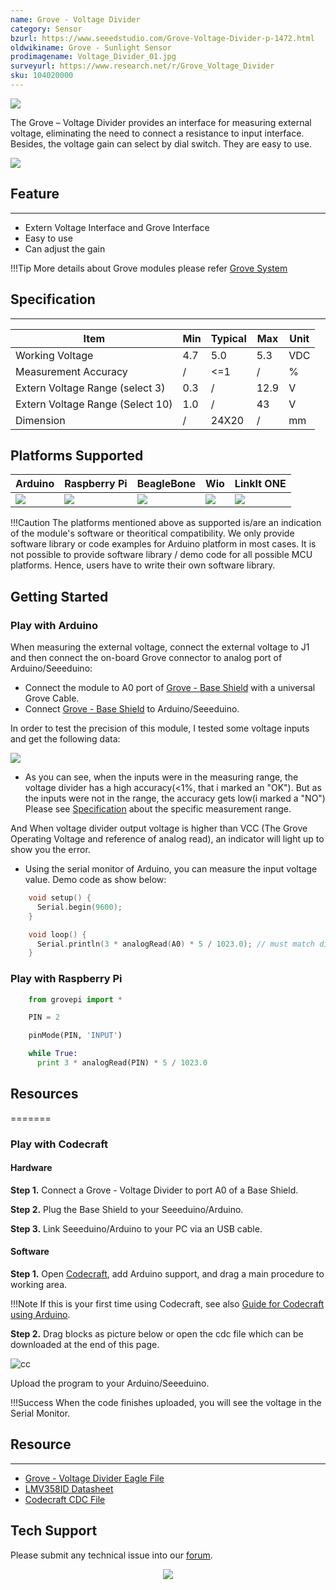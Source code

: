 ```yaml
---
name: Grove - Voltage Divider
category: Sensor
bzurl: https://www.seeedstudio.com/Grove-Voltage-Divider-p-1472.html
oldwikiname: Grove - Sunlight Sensor
prodimagename: Voltage_Divider_01.jpg
surveyurl: https://www.research.net/r/Grove_Voltage_Divider
sku: 104020000
---
```

![](https://github.com/SeeedDocument/Grove-Voltage_Divider/raw/master/img/Voltage_Divider_01.jpg)

The Grove – Voltage Divider provides an interface for measuring external voltage, eliminating the need to connect a resistance to input interface. Besides, the voltage gain can select by dial switch. They are easy to use.

[![](https://github.com/SeeedDocument/Seeed-WiKi/raw/master/docs/images/300px-Get_One_Now_Banner-ragular.png)](https://www.seeedstudio.com/Grove-Voltage-Divider-p-1472.html)


## Feature
---
- Extern Voltage Interface and Grove Interface
- Easy to use
- Can adjust the gain

!!!Tip
    More details about Grove modules please refer [Grove System](http://wiki.seeedstudio.com/Grove_System/)
    
## Specification
---

|Item|	Min	|Typical	|Max	|Unit|
|---|---|---|---|---|
|Working Voltage|	4.7	|5.0|	5.3	|VDC|
|Measurement Accuracy	|/|<=1|/|	 %|
|Extern Voltage Range	(select 3)|	0.3	|/|	12.9|	V|
|Extern Voltage Range (Select 10)|1.0	|/	|43|V|
|Dimension	|/|24X20|/|	mm|

## Platforms Supported

| Arduino                                                                                             | Raspberry Pi                                                                                             | BeagleBone                                                                                      | Wio                                                                                               | LinkIt ONE                                                                                         |
|-----------------------------------------------------------------------------------------------------|----------------------------------------------------------------------------------------------------------|-------------------------------------------------------------------------------------------------|---------------------------------------------------------------------------------------------------|----------------------------------------------------------------------------------------------------|
| ![](https://raw.githubusercontent.com/SeeedDocument/wiki_english/master/docs/images/arduino_logo.jpg) | ![](https://raw.githubusercontent.com/SeeedDocument/wiki_english/master/docs/images/raspberry_pi_logo.jpg) | ![](https://raw.githubusercontent.com/SeeedDocument/wiki_english/master/docs/images/bbg_logo_n.jpg) | ![](https://raw.githubusercontent.com/SeeedDocument/wiki_english/master/docs/images/wio_logo.jpg) | ![](https://raw.githubusercontent.com/SeeedDocument/wiki_english/master/docs/images/linkit_logo_n.jpg) |

!!!Caution
    The platforms mentioned above as supported is/are an indication of the module's software or theoritical compatibility. We only provide software library or code examples for Arduino platform in most cases. It is not possible to provide software library / demo code for all possible MCU platforms. Hence, users have to write their own software library.

## Getting Started

### Play with Arduino

When measuring the external voltage, connect the external voltage to J1 and then connect the on-board Grove connector to analog port of Arduino/Seeeduino:
- Connect the module to A0 port of [Grove - Base Shield](http://wiki.seeedstudio.com/Base_Shield_V2) with a universal Grove Cable.
- Connect [Grove - Base Shield](http://wiki.seeedstudio.com/Base_Shield_V2) to Arduino/Seeeduino.

In order to test the precision of this module, I tested some voltage inputs and get the following data:

![](https://github.com/SeeedDocument/Grove-Voltage_Divider/raw/master/img/Voltage_Divider_Test_Score.jpg)

- As you can see, when the inputs were in the measuring range, the voltage divider has a high accuracy(<1%, that i marked an "OK"). But as the inputs were not in the range, the accuracy gets low(i marked a "NO") Please see [Specification](http://wiki.seeedstudio.com/Grove-Voltage_Divider/#specification) about the specific measurement range.

And When voltage divider output voltage is higher than VCC (The Grove Operating Voltage and reference of analog read), an indicator will light up to show you the error.

- Using the serial monitor of Arduino, you can measure the input voltage value. Demo code as show below:


```c++
    void setup() {
      Serial.begin(9600);
    }

    void loop() {
      Serial.println(3 * analogRead(A0) * 5 / 1023.0); // must match dial switch setting
    }
```

### Play with Raspberry Pi

```python
    from grovepi import *

    PIN = 2

    pinMode(PIN, 'INPUT')

    while True:
      print 3 * analogRead(PIN) * 5 / 1023.0
```

## Resources

=======
### Play with Codecraft

#### Hardware

**Step 1.** Connect a Grove - Voltage Divider to port A0 of a Base Shield.

**Step 2.** Plug the Base Shield to your Seeeduino/Arduino.

**Step 3.** Link Seeeduino/Arduino to your PC via an USB cable.

#### Software

**Step 1.** Open [Codecraft](https://ide.chmakered.com/), add Arduino support, and drag a main procedure to working area.

!!!Note
    If this is your first time using Codecraft, see also [Guide for Codecraft using Arduino](http://wiki.seeedstudio.com/Guide_for_Codecraft_using_Arduino/).

**Step 2.** Drag blocks as picture below or open the cdc file which can be downloaded at the end of this page.

![cc](https://raw.githubusercontent.com/SeeedDocument/Grove-Voltage_Divider/master/img/cc_Voltage_Divider.png)

Upload the program to your Arduino/Seeeduino.

!!!Success
    When the code finishes uploaded, you will see the voltage in the Serial Monitor.

## Resource
---

- [Grove - Voltage Divider Eagle File](https://github.com/SeeedDocument/Grove-Voltage_Divider/raw/master/res/Grove-Voltage_Divider_Eagle_File.zip)
- [LMV358ID Datasheet](https://github.com/SeeedDocument/Grove-Voltage_Divider/raw/master/res/LMV358ID_Datasheet.pdf)
- [Codecraft CDC File](https://raw.githubusercontent.com/SeeedDocument/Grove-Voltage_Divider/master/res/Grove_Voltage_Divider_CDC_File.zip)

## Tech Support

Please submit any technical issue into our [forum](http://forum.seeedstudio.com/). 
<br /><p style="text-align:center"><a href="https://www.seeedstudio.com/act-4.html?utm_source=wiki&utm_medium=wikibanner&utm_campaign=newproducts" target="_blank"><img src="https://github.com/SeeedDocument/Wiki_Banner/raw/master/new_product.jpg" /></a></p>
